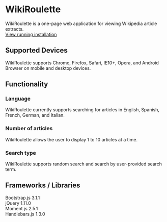 # WikiRoulette

WikiRoulette is a one-page web application for viewing Wikipedia article extracts.  
[View running installation](http://ec2-54-200-1-154.us-west-2.compute.amazonaws.com/wikiroulette/)


## Supported Devices

WikiRoulette supports Chrome, Firefox, Safari, IE10+, Opera, and Android Browser on mobile and desktop devices.

## Functionality

### Language
WikiRoulette currently supports searching for articles in English, Spanish, French, German, and Italian.

### Number of articles
WikiRoulette allows the user to display 1 to 10 articles at a time.

### Search type
WikiRoulette supports random search and search by user-provided search term.

## Frameworks / Libraries

Bootstrap.js 3.1.1  
jQuery 1.11.0  
Moment.js 2.5.1  
Handlebars.js 1.3.0  